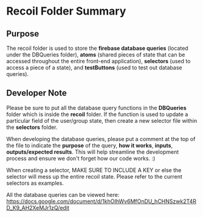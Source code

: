 # Recoil Folder Summary

## Purpose

The recoil folder is used to store the **firebase database queries** (located under the DBQueries folder), **atoms** (shared pieces of state that can be accessed throughout the entire front-end application), **selectors** (used to access a piece of a state), and **testButtons** (used to test out database queries).

## Developer Note

Please be sure to put all the database query functions in the **DBQueries** folder which is inside the **recoil** folder. If the function is used to update a particular field of the user/group state, then create a new selector file within the **selectors** folder.

When developing the database queries, please put a comment at the top of the file to indicate the **purpose** of the query, **how it works**, **inputs**, **outputs/expected results**. This will help streamline the development process and ensure we don't forget how our code works. :)

When creating a selector, MAKE SURE TO INCLUDE A KEY or else the selector will mess up the entire recoil state. Please refer to the current selectors as examples.

All the database queries can be viewed here: <https://docs.google.com/document/d/1khOIhWv6MfOnDU_hCHNSzwk2T4RD_K9_AH2XeMJr1zQ/edit>
